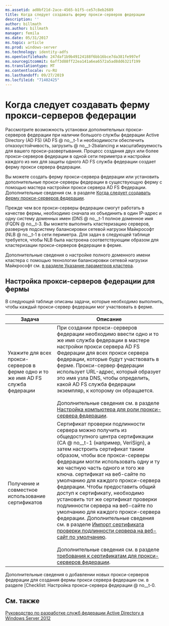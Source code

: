 ```yaml
---
ms.assetid: ad0bf21d-2ace-4565-b1f5-ce57c8eb2689
title: Когда следует создавать ферму прокси-серверов федерации
description: ''
author: billmath
ms.author: billmath
manager: femila
ms.date: 05/31/2017
ms.topic: article
ms.prod: windows-server
ms.technology: identity-adfs
ms.openlocfilehash: 247daf1b9b49124188f6bb16bce7da381fe997ef
ms.sourcegitcommit: 6aff3d88ff22ea141a6ea6572a5ad8dd6321f199
ms.translationtype: MT
ms.contentlocale: ru-RU
ms.lasthandoff: 09/27/2019
ms.locfileid: "71402425"
---
```

# <a name="when-to-create-a-federation-server-proxy-farm"></a>Когда следует создавать ферму прокси-серверов федерации

Рассмотрите возможность установки дополнительных прокси-серверов федерации при наличии большого службы федерации Active Directory (AD FS) \(AD FS @ no__t-1 и необходимости обеспечить отказоустойчивость, загрузить @ no__t-2balancing и масштабируемость для вашего прокси-развертывания. Процесс создания двух или более прокси-серверов федерации в одной сети периметра и настройки каждого из них для защиты одного AD FS служба федерации создает ферму прокси сервера федерации.  
  
Вы можете создать ферму прокси-сервера федерации или установить дополнительные прокси-серверы федерации в существующую ферму с помощью мастера настройки прокси сервера AD FS Федерации. Дополнительные сведения см. в разделе [Когда следует создавать ферму прокси-серверов федерации](When-to-Create-a-Federation-Server-Proxy.md).  
  
Прежде чем все прокси-серверы федерации смогут работать в качестве фермы, необходимо сначала их объединить в один IP-адрес и одну систему доменных имен \(DNS @ no__t-1 полное доменное имя \(FQDN @ no__t-3. Вы можете выполнить кластеризацию серверов, развернув подсистему балансировки сетевой нагрузки Майкрософт \(NLB @ no__t-1 в сети периметра. Для задач в следующей таблице требуется, чтобы NLB была настроена соответствующим образом для кластеризации прокси-серверов федерации в ферме.  
  
Дополнительные сведения о настройке полного доменного имени кластера с помощью технологии балансировки сетевой нагрузки Майкрософт см. [в разделе Указание параметров кластера](https://go.microsoft.com/fwlink/?linkid=74651).  
  
## <a name="configuring-federation-server-proxies-for-a-farm"></a>Настройка прокси-серверов федерации для фермы  
В следующей таблице описаны задачи, которые необходимо выполнить, чтобы каждый прокси-сервер федерации мог участвовать в ферме.  
  
|Задача|Описание|  
|--------|---------------|  
|Укажите для всех прокси-серверов в ферме одно и то же имя AD FS служба федерации|При создании прокси-серверов федерации необходимо ввести одно и то же имя служба федерации в мастере настройки прокси сервера AD FS Федерации для всех прокси сервера федерации, которые будут участвовать в ферме. Прокси-сервер федерации использует URL-адрес, который образует это имя узла DNS, чтобы определить, какой AD FS служба федерации экземпляр, к которому он обращается.<br /><br />Дополнительные сведения см. в разделе [Настройка компьютера для роли прокси-сервера федерации](../../ad-fs/deployment/Configure-a-Computer-for-the-Federation-Server-Proxy-Role.md).|  
|Получение и совместное использование сертификатов|Сертификат проверки подлинности сервера можно получить из общедоступного центра сертификации \(CA @ no__t-1 (например, VeriSign), а затем настроить сертификат таким образом, чтобы все прокси-серверы федерации могли использовать одну и ту же частную часть одного и того же ключа. сертификат на веб-сайте по умолчанию для каждого прокси-сервера федерации. Чтобы предоставить общий доступ к сертификату, необходимо установить тот же сертификат проверки подлинности сервера на веб-сайте по умолчанию для каждого прокси-сервера федерации. Дополнительные сведения см. в разделе [Импорт сертификата проверки подлинности сервера на веб-сайт по умолчанию](../../ad-fs/deployment/Import-a-Server-Authentication-Certificate-to-the-Default-Web-Site.md).<br /><br />Дополнительные сведения см. в разделе [требования к сертификатам для прокси-серверов федерации](Certificate-Requirements-for-Federation-Server-Proxies.md).|  
  
Дополнительные сведения о добавлении новых прокси-серверов федерации для создания фермы прокси сервера федерации см. в разделе [Checklist: Настройка прокси-сервера федерации @ no__t-0.  
  
## <a name="see-also"></a>См. также
[Руководство по разработке служб федерации Active Directory в Windows Server 2012](AD-FS-Design-Guide-in-Windows-Server-2012.md)
